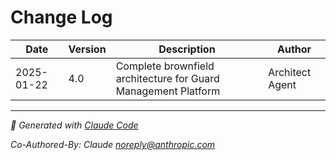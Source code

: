 # Change Log

| Date | Version | Description | Author |
|------|---------|-------------|--------|
| 2025-01-22 | 4.0 | Complete brownfield architecture for Guard Management Platform | Architect Agent |

---

*🤖 Generated with [Claude Code](https://claude.ai/code)*

*Co-Authored-By: Claude <noreply@anthropic.com>*